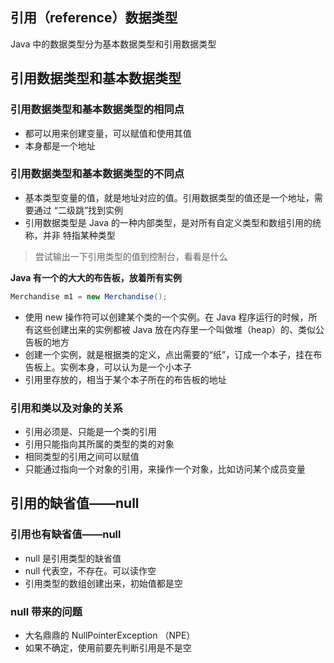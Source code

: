 ## 引用（reference）数据类型

Java 中的数据类型分为基本数据类型和引用数据类型

## 引用数据类型和基本数据类型

### 引用数据类型和基本数据类型的相同点

- 都可以用来创建变量，可以赋值和使用其值
- 本身都是一个地址

### 引用数据类型和基本数据类型的不同点

- 基本类型变量的值，就是地址对应的值。引用数据类型的值还是一个地址，需要通过
“二级跳”找到实例
- 引用数据类型是 Java 的一种内部类型，是对所有自定义类型和数组引用的统称，并非
特指某种类型
> 尝试输出一下引用类型的值到控制台，看看是什么

**Java 有一个的大大的布告板，放着所有实例**

```Java
Merchandise m1 = new Merchandise();
```

- 使用 new 操作符可以创建某个类的一个实例。在 Java 程序运行的时候，所有这些创建出来的实例都被 Java 放在内存里一个叫做堆（heap）的、类似公告板的地方
- 创建一个实例，就是根据类的定义，点出需要的“纸”，订成一个本子，挂在布告板上。实例本身，可以认为是一个小本子
- 引用里存放的，相当于某个本子所在的布告板的地址

### 引用和类以及对象的关系

- 引用必须是、只能是一个类的引用
- 引用只能指向其所属的类型的类的对象
- 相同类型的引用之间可以赋值
- 只能通过指向一个对象的引用，来操作一个对象，比如访问某个成员变量

## 引用的缺省值——null

### 引用也有缺省值——null

- null 是引用类型的缺省值
- null 代表空，不存在。可以读作空
- 引用类型的数组创建出来，初始值都是空

### null 带来的问题

- 大名鼎鼎的 NullPointerException （NPE）
- 如果不确定，使用前要先判断引用是不是空
